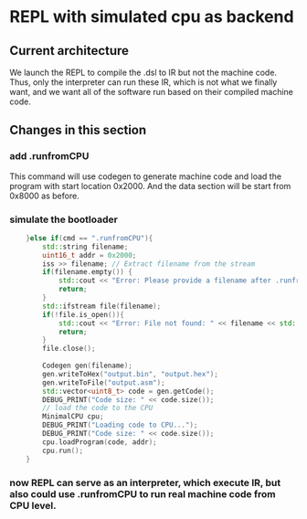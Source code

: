 # REPL with simulated cpu as backend

## Current architecture

We launch the REPL to compile the .dsl to IR but not the machine code. Thus, only the interpreter can run these IR, which is not what we finally want, and we want all of the software run based on their compiled machine code.


## Changes in this section

### add .runfromCPU

This command will use codegen to generate machine code and load the program with start location 0x2000. And the data section will be start from 0x8000 as before.

### simulate the bootloader

```c++
    }else if(cmd == ".runfromCPU"){
        std::string filename; 
        uint16_t addr = 0x2000;
        iss >> filename; // Extract filename from the stream
        if(filename.empty()) {
            std::cout << "Error: Please provide a filename after .runfromCPU" << std::endl;
            return;
        }
        std::ifstream file(filename);
        if(!file.is_open()){
            std::cout << "Error: File not found: " << filename << std::endl;
            return;
        }
        file.close();
        
        Codegen gen(filename);
        gen.writeToHex("output.bin", "output.hex");
        gen.writeToFile("output.asm");
        std::vector<uint8_t> code = gen.getCode();
        DEBUG_PRINT("Code size: " << code.size());
        // load the code to the CPU
        MinimalCPU cpu;
        DEBUG_PRINT("Loading code to CPU...");
        DEBUG_PRINT("Code size: " << code.size());
        cpu.loadProgram(code, addr);
        cpu.run();
    }
```


### now REPL can serve as an interpreter, which execute IR, but also could use .runfromCPU to run real machine code from CPU level.